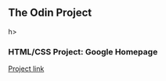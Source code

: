 <h2>The Odin Project</h2>h>
<h3>HTML/CSS Project: Google Homepage</h3>
<a href="http://www.theodinproject.com/web-development-101/html-css?ref=lnav">Project link</a>